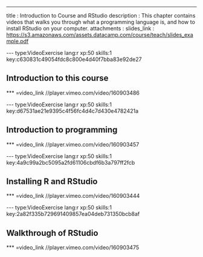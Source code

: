 ---
title       : Introduction to Course and RStudio
description : This chapter contains videos that walks you through what a programming language is, and how to install RStudio on your computer. 
attachments :
  slides_link : https://s3.amazonaws.com/assets.datacamp.com/course/teach/slides_example.pdf

--- type:VideoExercise lang:r xp:50 skills:1 key:c630831c49054fdc8c800e4d40f7bba83e92de27
## Introduction to this course

*** =video_link
//player.vimeo.com/video/160903486

--- type:VideoExercise lang:r xp:50 skills:1 key:d67531ae21e9395c4f56fc4d4c7d430e4782421a
## Introduction to programming

*** =video_link
//player.vimeo.com/video/160903457

--- type:VideoExercise lang:r xp:50 skills:1 key:4a9c99a2bc5095a2fd61106cbdf6b3a797ff2fcb
## Installing R and RStudio

*** =video_link
//player.vimeo.com/video/160903444

--- type:VideoExercise lang:r xp:50 skills:1 key:2a82f335b729691409857ea04deb731350bcb8af
## Walkthrough of RStudio

*** =video_link
//player.vimeo.com/video/160903475